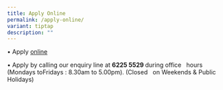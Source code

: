 ```yaml
---
title: Apply Online
permalink: /apply-online/
variant: tiptap
description: ""
---
```

<p>• Apply <a href="https://eservices.mlaw.gov.sg/cmc/mediatorsportal/direct-intake/" rel="noopener nofollow" target="_blank">online</a>
</p>
<p></p>
<p>• Apply by calling our enquiry line at <strong>6225 5529 </strong>during
office &nbsp; hours (Mondays toFridays : 8.30am to 5.00pm). (Closed &nbsp;
on Weekends &amp; Public Holidays)</p>